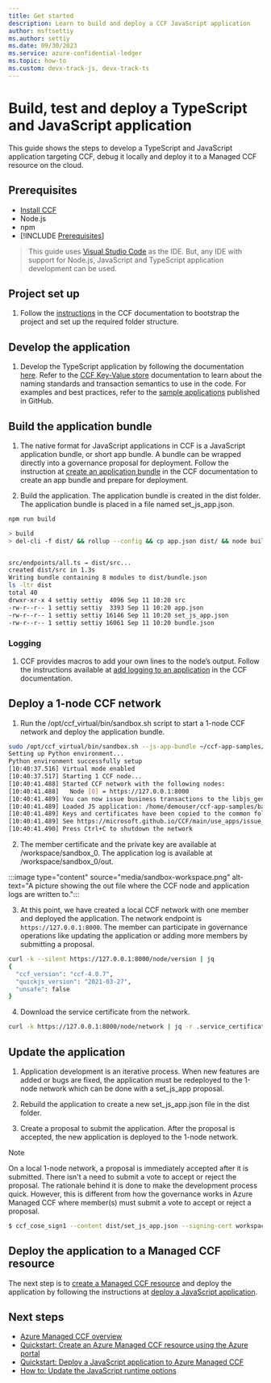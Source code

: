 ```yaml
---
title: Get started
description: Learn to build and deploy a CCF JavaScript application
author: msftsettiy
ms.author: settiy
ms.date: 09/30/2023
ms.service: azure-confidential-ledger
ms.topic: how-to
ms.custom: devx-track-js, devx-track-ts
---
```


# Build, test and deploy a TypeScript and JavaScript application

This guide shows the steps to develop a TypeScript and JavaScript application targeting CCF, debug it locally and deploy it to a Managed CCF resource on the cloud.

## Prerequisites

- [Install CCF](https://github.com/Microsoft/CCF/releases)
- Node.js
- npm
- [!INCLUDE [Prerequisites](./includes/proposal-prerequisites.md)]

> This guide uses [Visual Studio Code](https://code.visualstudio.com/) as the IDE. But, any IDE with support for Node.js, JavaScript and TypeScript application development can be used.

## Project set up

1. Follow the [instructions](https://microsoft.github.io/CCF/main/build_apps/js_app_ts.html#conversion-to-an-app-bundle) in the CCF documentation to bootstrap the project and set up the required folder structure.

## Develop the application

1. Develop the TypeScript application by following the documentation [here](https://microsoft.github.io/CCF/main/build_apps/js_app_ts.html). Refer to the [CCF Key-Value store](https://microsoft.github.io/CCF/main/build_apps/kv/index.html) documentation to learn about the naming standards and transaction semantics to use in the code. For examples and best practices, refer to the [sample applications](https://github.com/microsoft/ccf-app-samples) published in GitHub.

## Build the application bundle

1. The native format for JavaScript applications in CCF is a JavaScript application bundle, or short app bundle. A bundle can be wrapped directly into a governance proposal for deployment. Follow the instruction at [create an application bundle](https://microsoft.github.io/CCF/main/build_apps/js_app_bundle.html) in the CCF documentation to create an app bundle and prepare for deployment. 

2. Build the application. The application bundle is created in the dist folder. The application bundle is placed in a file named set_js_app.json.

```bash
npm run build

> build
> del-cli -f dist/ && rollup --config && cp app.json dist/ && node build_bundle.js dist/


src/endpoints/all.ts → dist/src...
created dist/src in 1.3s
Writing bundle containing 8 modules to dist/bundle.json
ls -ltr dist
total 40
drwxr-xr-x 4 settiy settiy  4096 Sep 11 10:20 src
-rw-r--r-- 1 settiy settiy  3393 Sep 11 10:20 app.json
-rw-r--r-- 1 settiy settiy 16146 Sep 11 10:20 set_js_app.json
-rw-r--r-- 1 settiy settiy 16061 Sep 11 10:20 bundle.json
```

### Logging

1. CCF provides macros to add your own lines to the node’s output. Follow the instructions available at [add logging to an application](https://microsoft.github.io/CCF/main/build_apps/logging.html) in the CCF documentation. 

## Deploy a 1-node CCF network

1. Run the /opt/ccf_virtual/bin/sandbox.sh script to start a 1-node CCF network and deploy the application bundle.

```bash
sudo /opt/ccf_virtual/bin/sandbox.sh --js-app-bundle ~/ccf-app-samples/banking-app/dist/
Setting up Python environment...
Python environment successfully setup
[10:40:37.516] Virtual mode enabled
[10:40:37.517] Starting 1 CCF node...
[10:40:41.488] Started CCF network with the following nodes:
[10:40:41.488]   Node [0] = https://127.0.0.1:8000
[10:40:41.489] You can now issue business transactions to the libjs_generic application
[10:40:41.489] Loaded JS application: /home/demouser/ccf-app-samples/banking-app/dist/
[10:40:41.489] Keys and certificates have been copied to the common folder: /home/demouser/ccf-app-samples/banking-app/workspace/sandbox_common
[10:40:41.489] See https://microsoft.github.io/CCF/main/use_apps/issue_commands.html for more information
[10:40:41.490] Press Ctrl+C to shutdown the network
```

2. The member certificate and the private key are available at /workspace/sandbox_0. The application log is available at /workspace/sandbox_0/out.

:::image type="content" source="media/sandbox-workspace.png" alt-text="A picture showing the out file where the CCF node and application logs are written to.":::

3. At this point, we have created a local CCF network with one member and deployed the application. The network endpoint is `https://127.0.0.1:8000`. The member can participate in governance operations like updating the application or adding more members by submitting a proposal.

```Bash
curl -k --silent https://127.0.0.1:8000/node/version | jq
{
  "ccf_version": "ccf-4.0.7",
  "quickjs_version": "2021-03-27",
  "unsafe": false
}
```

4. Download the service certificate from the network.

```bash
curl -k https://127.0.0.1:8000/node/network | jq -r .service_certificate > service_certificate.pem
```

## Update the application

1. Application development is an iterative process. When new features are added or bugs are fixed, the application must be redeployed to the 1-node network which can be done with a set_js_app proposal.

2. Rebuild the application to create a new set_js_app.json file in the dist folder.

3. Create a proposal to submit the application. After the proposal is accepted, the new application is deployed to the 1-node network.

> [!NOTE]
> On a local 1-node network, a proposal is immediately accepted after it is submitted. There isn't a need to submit a vote to accept or reject the proposal. The rationale behind it is done to make the development process quick. However, this is different from how the governance works in Azure Managed CCF where member(s) must submit a vote to accept or reject a proposal.

```Bash
$ ccf_cose_sign1 --content dist/set_js_app.json --signing-cert workspace/sandbox_common/member0_cert.pem --signing-key workspace/sandbox_common/member0_privk.pem --ccf-gov-msg-type proposal --ccf-gov-msg-created_at `date -Is` | curl https://127.0.0.1:8000/gov/proposals -H 'Content-Type: application/cose' --data-binary @- --cacert service_cert.pem
```

## Deploy the application to a Managed CCF resource

The next step is to [create a Managed CCF resource](quickstart-portal.md) and deploy the application by following the instructions at [deploy a JavaScript application](quickstart-deploy-application.md).

## Next steps

- [Azure Managed CCF overview](overview.md)
- [Quickstart: Create an Azure Managed CCF resource using the Azure portal](quickstart-portal.md)
- [Quickstart: Deploy a JavaScript application to Azure Managed CCF](quickstart-deploy-application.md)
- [How to: Update the JavaScript runtime options](how-to-update-javascript-runtime-options.md)
